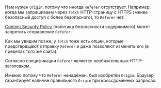Нам нужен `Origin`, потому что иногда `Referer` отсутствует. Например, когда мы запрашиваем через `fetch` HTTP-страницу с HTTPS (менее безопасный доступ с более безопасного), то `Referer` нет.

[Content Security Policy](http://en.wikipedia.org/wiki/Content_Security_Policy) (политика безопасности содержимого) может запретить отправление `Referer`.

Как мы увидим позже, у `fetch` тоже есть опции, которые предотвращают отправку `Referer` и даже позволяют изменять его (в пределах того же сайта).

Согласно спецификации `Referer` является необязательным HTTP-заголовком.

Именно потому что `Referer` ненадёжен, был изобретён `Origin`. Браузер гарантирует наличие правильного `Origin` при кроссдоменных запросах.
